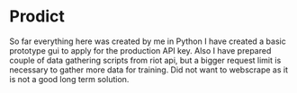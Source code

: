 # Prodict



So far everything here was created by me in Python
I have created a basic prototype gui to apply for the production API key. 
Also I have prepared couple of data gathering scripts from riot api, but a bigger request limit is necessary to gather more data for training.
Did not want to webscrape as it is not a good long term solution.
